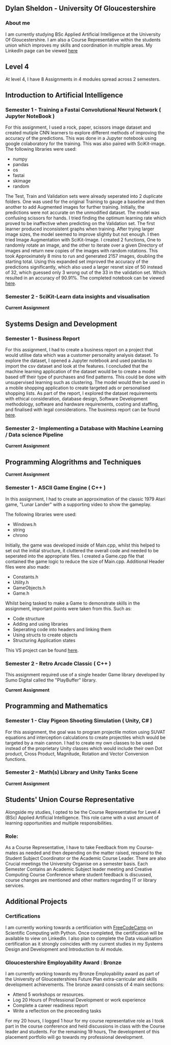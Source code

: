 ## Dylan Sheldon - University Of Gloucestershire

### About me

I am currently studying BSc Applied Artificial Intelligence at the University Of Gloucestershire. I am also a Course Representative within the students union which improves my skills and coordination in multiple areas. My LinkedIn page can be viewed [here](https://www.linkedin.com/in/dylan-sheldon-0378281b9/)

## Level 4

At level 4, I have 8 Assignments in 4 modules spread across 2 semesters.

## Introduction to Artificial Intelligence

### Semester 1 - Training a Fastai Convolutional Neural Network ( Jupyter NoteBook )

For this assignment, I used a rock, paper, scissors image dataset and created mutiple CNN learners to explore different methods of improving the accuracy of the predictions. This was done in a Jupyter notebook using google colaboratory for the training. This was also paired with SciKit-image. The following libraries were used:

- numpy
- pandas
- os
- fastai
- skimage
- random

The Test, Train and Validation sets were already seperated into 2 duplicate folders. One was used for the original Training to gauge a baseline and then another to add Augmented images for further training. Initially, the predictions were not accurate on the unmodified dataset. The model was confusing scissors for hands. I tried finding the optimum learning rate which proved to be inaffective when predicting on the Validation set. The first learner produced inconsistent graphs when training. After trying larger image sizes, the model seemed to improve slightly but not enough. I then tried Image Augmentation with SciKit-Image. I created 2 functions, One to randomly rotate an image, and the other to iterate over a given Directory of images and return new copies of the images with random rotations. This took Approximately 8 mins to run and generated 2157 images, doubling the starting total. Using this expanded set improved the accuracy of the predictions significantly, which also used a larger resnet size of 50 instead of 32, which guessed only 3 wrong out of the 33 in the validation set. Which resulted in an accuracy of 90.91%.
The completed notebook can be viewed [here](https://github.com/sheldyso/Rock-Paper-Scissors-CNN/blob/main/Rock_Paper_Scissors_CNN.ipynb).

### Semester 2 - SciKit-Learn data insights and visualisation

**Current Assignment**

## Systems Design and Development

### Semester 1 - Business Report

For this assignment, I had to create a business report on a project that would utilise data which was a customer personality analysis dataset. To explore the dataset, I opened a Jupyter notebook and used pandas to import the csv dataset and look at the features. I concluded that the machine learning application of the dataset would be to create a model based off their type of purchases and find patterns. This could be done with unsupervised learning such as clustering. The model would then be used in a mobile shopping application to create targeted ads or personalised shopping lists. As part of the report, I explored the dataset requirements with ethical consideration, database design, Software Development methodology, software and hardware requirements, costing and staffing, and finalised with legal considerations. The business report can be found [here](https://github.com/sheldyso/sheldyso.github.io/blob/main/Business%20Report.pdf).

### Semester 2 - Implementing a Database with Machine Learning / Data science Pipeline

**Current Assignment**

## Programming Alogrithms and Techniques

**Current Assignment**

### Semester 1 - ASCII Game Engine ( C++ )

In this assignment, I had to create an approximation of the classic 1979 Atari game, "Lunar Lander" with a supporting video to show the gameplay.

The following libraries were used:

- Windows.h
- string
- chrono

Initially, the game was developed inside of Main.cpp, whilst this helped to set out the initial structure, it cluttered the overall code and needed to be seperated into the appropriate files. I created a Game.cpp file that contained the game logic to reduce the size of Main.cpp. 
Additional Header files were also made:

- Constants.h
- Utility.h
- GameObjects.h
- Game.h

Whilst being tasked to make a Game to demonstrate skills in the assignment, important points were taken from this. Such as:

- Code structure
- Adding and using libraries
- Seperating code into headers and linking them
- Using structs to create objects
- Structuring Application states

This VS project can be found [here](https://github.com/sheldyso/ASCII-Lunar-Lander).

### Semester 2 - Retro Arcade Classic ( C++ )

This assignment required use of a single header Game library developed by Sumo Digital called the "PlayBuffer" library.

**Current Assignment**

## Programming and Mathematics

### Semester 1 - Clay Pigeon Shooting Simulation ( Unity,  C# )

For this assignment, the goal was to program projectile motion using SUVAT equations and interception calculations to create projectiles which would be targeted by a main cannon. I had to create my own classes to be used instead of the proprietary Unity classes which would include their own Dot product, Cross Product, Magnitude, Rotation and Vector Conversion functions.

### Semester 2 - Math(s) Library and Unity Tanks Scene

**Current Assignment**

## Students' Union Course Representative

Alongside my studies, I opted to be the Course Representative for Level 4 (BSc) Applied Artificial Intelligence. This role came with a vast amount of learning opportunities and multiple responsibilities.

### Role:
As a Course Representative, I have to take Feedback from my Course-mates as needed and then depending on the matter raised, respond to the Student Subject Coordinator or the Academic Course Leader. There are also Crucial meetings the University Organise on a semester basis. Each Semester Contains an Academic Subject leader meeting and Creative Computing Course Conference where student feedback is discussed, course changes are mentioned and other matters regarding IT or library services.

## Additional Projects

### Certifications

I am currently working towards a certificiation with [FreeCodeCamp](https://www.freecodecamp.org/learn/) on Scientific Computing with Python. Once completed, the certification will be available to view on LinkedIn. I also plan to complete the Data visualisation certification as it strongly coincides with my current studies in my Systems Design and Development and Introduction to AI module.

### Gloucestershire Employability Award : Bronze

I am currently working towards my Bronze Employability award as part of the University of Gloucestershires Future Plan extra-carricular and skills development achievements. The bronze award consists of 4 main sections:

- Attend 5 workshops or resources.
- Log 20 Hours of Professional Development or work experience
- Complete a career readiness report 
- Write a reflection on the preceeding tasks

For my 20 hours, I logged 1 hour for my course representative role as I took part in the course conference and held discussions in class with the Course leader and students. For the remaining 19 hours, The development of this placement portfolio will go towards my professional development.
